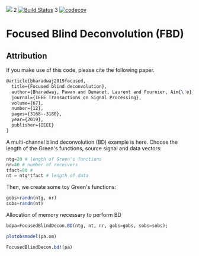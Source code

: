 [![](https://img.shields.io/badge/docs-dev-blue.svg)](https://pawbz.github.io/FocusedBlindDecon.jl/dev)
2
[![Build Status](https://travis-ci.org/pawbz/FocusedBlindDecon.jl.svg?branch=master)](https://travis-ci.org/pawbz/FocusedBlindDecon.jl)
3
[![codecov](https://codecov.io/gh/pawbz/FocusedBlindDecon.jl/branch/master/graph/badge.svg)](https://codecov.io/gh/pawbz/FocusedBlindDecon.jl)

# Focused Blind Deconvolution (FBD)

## Attribution
If you make use of this code, please cite the following paper.
```latex
@article{bharadwaj2019focused,
  title={Focused blind deconvolution},
  author={Bharadwaj, Pawan and Demanet, Laurent and Fournier, Aim{\'e}},
  journal={IEEE Transactions on Signal Processing},
  volume={67},
  number={12},
  pages={3168--3180},
  year={2019},
  publisher={IEEE}
}
```

A multi-channel blind deconvolution (BD) example is here. Choose the length of the Green's functions, source signal and data vectors:
```julia
ntg=20 # length of Green's functions
nr=40 # number of receivers
tfact=80 # 
nt = ntg*tfact # length of data
```
Then, we create some toy Green's functions:
```julia
gobs=randn(ntg, nr)
sobs=randn(nt)
```
Allocation of memory necessary to perform BD
```julia
bdpa=FocusedBlindDecon.BD(ntg, nt, nr, gobs=gobs, sobs=sobs);
```

```julia
plotobsmodel(pa.om)
```

```julia
FocusedBlindDecon.bd!(pa)
```
